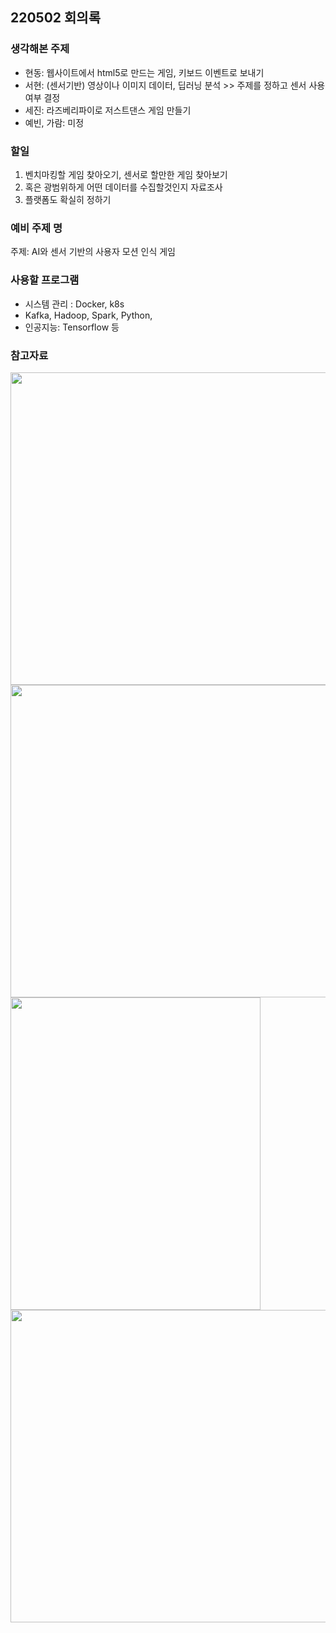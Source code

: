 ## 220502 회의록

### 생각해본 주제
* 현동: 웹사이트에서 html5로 만드는 게임, 키보드 이벤트로 보내기 <br>
* 서현: (센서기반) 영상이나 이미지 데이터, 딥러닝 분석 >> 주제를 정하고 센서 사용여부 결정 <br>
* 세진: 라즈베리파이로 저스트댄스 게임 만들기<br>
* 예빈, 가람: 미정<br>
  
### 할일
1. 벤치마킹할 게임 찾아오기, 센서로 할만한 게임 찾아보기<br>
2. 혹은 광범위하게 어떤 데이터를 수집할것인지 자료조사<br>
3. 플랫폼도 확실히 정하기<br>
  

### 예비 주제 명 
주제: AI와 센서 기반의 사용자 모션 인식 게임

### 사용할 프로그램
* 시스템 관리 : Docker, k8s<br>
* Kafka, Hadoop, Spark, Python, <br>
* 인공지능: Tensorflow 등<br>

### 참고자료
<img src="https://user-images.githubusercontent.com/50973139/166200990-91080798-4345-49d4-9b2f-c02947f59327.png"  width="700" height="500">
<img src="https://user-images.githubusercontent.com/50973139/166201015-f08cbfad-e41a-4456-98a7-b411ba77ece1.png"  width="700" height="500">
<img src="https://user-images.githubusercontent.com/50973139/166201031-efad818b-fc26-4417-a719-58a7c2fc3f56.png"  width="400" height="500">
<img src="https://user-images.githubusercontent.com/50973139/166201068-81c76717-5caf-4907-8730-dcbd2c3794ff.png"  width="700" height="500">
